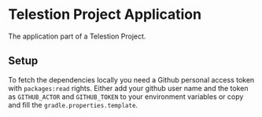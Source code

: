 # Telestion Project Application

The application part of a Telestion Project.

## Setup

To fetch the dependencies locally you need a Github personal access token with `packages:read` rights.
Either add your github user name and the token as `GITHUB_ACTOR` and `GITHUB_TOKEN` to your environment variables 
or copy and fill the `gradle.properties.template`.
